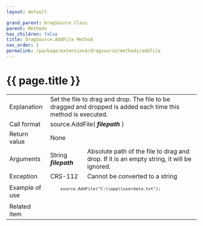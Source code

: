 ```yaml
---
layout: default

grand_parent: DragSource Class
parent: Methods
has_children: false
title: DragSource.AddFile Method
nav_order: 1
permalink: /package/extension4/dragsource/methods/addfile
---
```

# {{ page.title }}


<table>
  <tr>
    <td>Explanation</td>
    <td colspan="2">Set the file to drag and drop. The file to be dragged and dropped is added each time this method is executed.</td>
  </tr>
  <tr>
    <td>Call format</td>
    <td colspan="2">source.AddFile( <b><i>filepath</i></b> )</td>
  </tr>
  <tr>
    <td>Return value</td>
    <td colspan="2">None</td>
  </tr>  
  <tr>
    <td>Arguments</td>
    <td>String <b><i>filepath</i></b></td>
    <td>Absolute path of the file to drag and drop. If it is an empty string, it will be ignored.</td>
  </tr>
  <tr>
    <td>Exception</td>
    <td>CRS-112</td>
    <td>Cannot be converted to a string</td>
  </tr>
  <tr>
    <td>Example of use</td>
    <td colspan="2"><code><pre>
    source.AddFile("C:\\app\\userdata.txt");
    </pre></code></td>
  </tr>
  <tr>
    <td>Related item</td>
    <td colspan="2"></td>
  </tr>
</table>